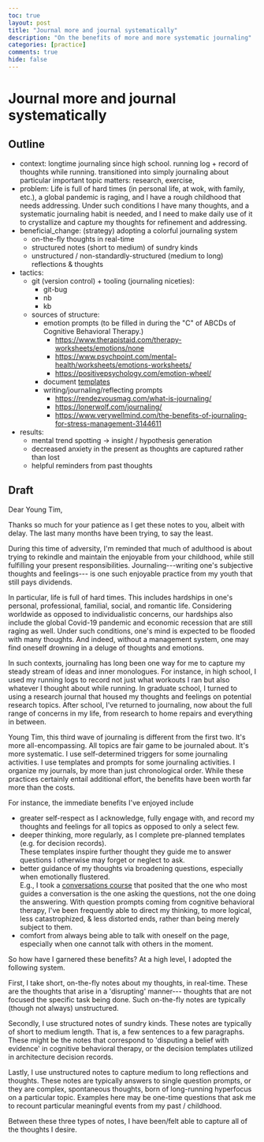 ```yaml
---
toc: true
layout: post
title: "Journal more and journal systematically"
description: "On the benefits of more and more systematic journaling"
categories: [practice]
comments: true
hide: false
---
```

# Journal more and journal systematically

## Outline

- context:
  longtime journaling since high school.
  running log + record of thoughts while running.
  transitioned into simply journaling about particular important topic matters:
  research, exercise,
- problem:
  Life is full of hard times (in personal life, at wok, with family, etc.),
  a global pandemic is raging,
  and I have a rough childhood that needs addressing.
  Under such conditions I have many thoughts,
  and a systematic journaling habit is needed,
  and I need to make daily use of it to crystallize and capture my thoughts for
  refinement and addressing.
- beneficial_change: (strategy) adopting a colorful journaling system
  - on-the-fly thoughts in real-time
  - structured notes (short to medium) of sundry kinds
  - unstructured / non-standardly-structured (medium to long)
    reflections & thoughts
- tactics:
  - git (version control) + tooling (journaling niceties):
    - git-bug
    - nb
    - kb
  - sources of structure:
    - emotion prompts
      (to be filled in during the "C" of ABCDs of Cognitive Behavioral Therapy.)
      - https://www.therapistaid.com/therapy-worksheets/emotions/none
      - https://www.psychpoint.com/mental-health/worksheets/emotions-worksheets/
      - https://positivepsychology.com/emotion-wheel/
    - document [templates](https://timothyb0912.github.io/templates/)
    - writing/journaling/reflecting prompts
      - https://rendezvousmag.com/what-is-journaling/
      - https://lonerwolf.com/journaling/
      - https://www.verywellmind.com/the-benefits-of-journaling-for-stress-management-3144611
- results:
  - mental trend spotting -> insight / hypothesis generation
  - decreased anxiety in the present
    as thoughts are captured rather than lost
  - helpful reminders from past thoughts


## Draft
Dear Young Tim,

Thanks so much for your patience as I get these notes to you,
albeit with delay.
The last many months have been trying, to say the least.

During this time of adversity,
I'm reminded that much of adulthood is about trying to
rekindle and maintain the enjoyable from your childhood,
while still fulfilling your present responsibilities.
Journaling---writing one's subjective thoughts and feelings---
is one such enjoyable practice from my youth that still pays dividends.

In particular, life is full of hard times.
This includes hardships in one's
personal, professional, familial, social, and romantic life.
Considering worldwide as opposed to individualistic concerns,
our hardships also include the global Covid-19 pandemic and
economic recession that are still raging as well.
Under such conditions,
one's mind is expected to be flooded with many thoughts.
And indeed, without a management system, one may find oneself
drowning in a deluge of thoughts and emotions.

In such contexts,
journaling has long been one way for me to capture my steady
stream of ideas and inner monologues.
For instance, in high school,
I used my running logs to record not just what workouts I ran
but also whatever I thought about while running.
In graduate school, I turned to using a research journal that
housed my thoughts and feelings on potential research topics.
After school, I've returned to journaling,
now about the full range of concerns in my life,
from research to home repairs and everything in between.

Young Tim,
this third wave of journaling is different from the first two.
It's more all-encompassing.
All topics are fair game to be journaled about.
It's more systematic.
I use self-determined triggers for some journaling activities.
I use templates and prompts for some journaling activities.
I organize my journals, by more than just chronological order.
While these practices certainly entail additional effort,
the benefits have been worth far more than the costs.

For instance, the immediate benefits I've enjoyed include
- greater self-respect as I acknowledge, fully engage with,
  and record my thoughts and feelings for all topics
  as opposed to only a select few.
- deeper thinking, more regularly, as I complete
  pre-planned templates (e.g. for decision records).  
  These templates inspire further thought they guide me to
  answer questions I otherwise may forget or neglect to ask.
- better guidance of my thoughts via broadening questions,
  especially when emotionally flustered.  
  E.g., I took a [conversations course](https://www.udemy.com/course/build-better-relationships/) that posited that
  the one who most guides a conversation is
  the one asking the questions,
  not the one doing the answering.
  With question prompts coming from
  cognitive behavioral therapy,
  I've been frequently able to direct my thinking,
  to more logical, less catastrophized, & less distorted ends,
  rather than being merely subject to them.
- comfort from always being able to talk with oneself
  on the page,
  especially when one cannot talk with others in the moment.

So how have I garnered these benefits?
At a high level, I adopted the following system.

First, I take short, on-the-fly notes about my thoughts,
in real-time.
These are the thoughts that arise in a 'disrupting' manner---
thoughts that are not focused the specific task being done.
Such on-the-fly notes are typically (though not always)
unstructured.

Secondly, I use structured notes of sundry kinds.
These notes are typically of short to medium length.
That is, a few sentences to a few paragraphs.
These might be the notes that correspond to
'disputing a belief with evidence'
in cognitive behavioral therapy,
or the decision templates utilized in
architecture decision records.

Lastly, I use unstructured notes
to capture medium to long reflections and thoughts.
These notes are typically answers to single question prompts,
or they are complex, spontaneous thoughts,
born of long-running hyperfocus on a particular topic.
Examples here may be one-time questions that ask me to
recount particular meaningful events from my past / childhood.

Between these three types of notes,
I have been/felt able to capture all of the thoughts I desire.

